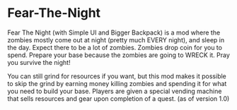 # Fear-The-Night
Fear The Night (with Simple UI and Bigger Backpack) is a mod where the zombies mostly come out at night (pretty much EVERY night), and sleep in the day. Expect there to be a lot of zombies.
Zombies drop coin for you to spend. Prepare your base because the zombies are going to WRECK it.
Pray you survive the night!

You can still grind for resources if you want, but this mod makes it possible to skip the grind by earning money killing zombies and spending it for what you need to build your base. Players are given a special vending machine that sells resources and gear upon completion of a quest. (as of version 1.0)
